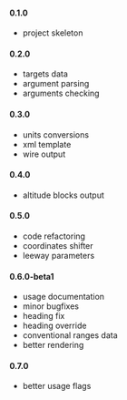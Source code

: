#### 0.1.0

+ project skeleton

#### 0.2.0

+ targets data
+ argument parsing
+ arguments checking

#### 0.3.0

+ units conversions
+ xml template
+ wire output

#### 0.4.0

+ altitude blocks output

#### 0.5.0

+ code refactoring
+ coordinates shifter
+ leeway parameters

#### 0.6.0-beta1

+ usage documentation
+ minor bugfixes
+ heading fix
+ heading override
+ conventional ranges data
+ better rendering

#### 0.7.0

+ better usage flags
